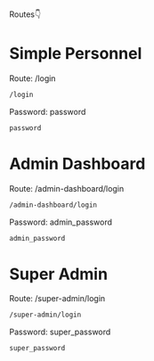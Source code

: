 Routes👇

# Simple Personnel

Route: /login
```sh
/login
```

Password: password
```sh
password
```

# Admin Dashboard

Route: /admin-dashboard/login
```sh
/admin-dashboard/login
```

Password: admin_password
```sh
admin_password
```

# Super Admin

Route: /super-admin/login
```sh
/super-admin/login
```

Password: super_password
```sh
super_password
```